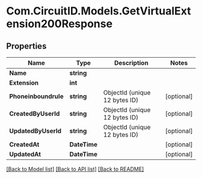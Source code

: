 
# Com.CircuitID.Models.GetVirtualExtension200Response

## Properties

Name | Type | Description | Notes
------------ | ------------- | ------------- | -------------
**Name** | **string** |  | 
**Extension** | **int** |  | 
**Phoneinboundrule** | **string** | ObjectId (unique 12 bytes ID) | [optional] 
**CreatedByUserId** | **string** | ObjectId (unique 12 bytes ID) | [optional] 
**UpdatedByUserId** | **string** | ObjectId (unique 12 bytes ID) | [optional] 
**CreatedAt** | **DateTime** |  | [optional] 
**UpdatedAt** | **DateTime** |  | [optional] 

[[Back to Model list]](../README.md#documentation-for-models)
[[Back to API list]](../README.md#documentation-for-api-endpoints)
[[Back to README]](../README.md)

